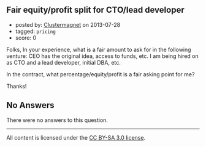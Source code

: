 ## Fair equity/profit split for CTO/lead developer

- posted by: [Clustermagnet](https://stackexchange.com/users/-1/27197-clustermagnet) on 2013-07-28
- tagged: `pricing`
- score: 0

Folks,
  In your experience, what is a fair amount to ask for in the following venture:  CEO has the original idea, access to funds, etc.  I am being hired on as CTO and a lead developer, initial DBA, etc.

  In the contract, what percentage/equity/profit is a fair asking point for me?

Thanks!

## No Answers

There were no answers to this question.


---

All content is licensed under the [CC BY-SA 3.0 license](https://creativecommons.org/licenses/by-sa/3.0/).
